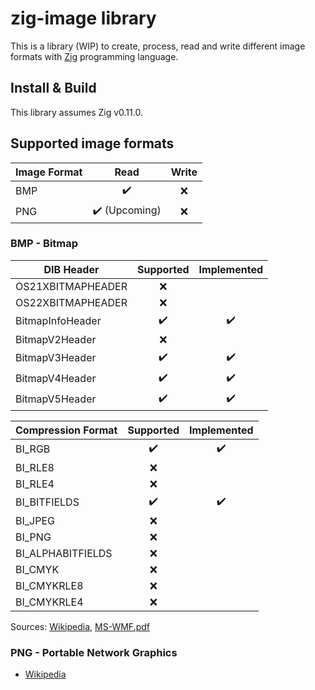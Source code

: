 # zig-image library

This is a library (WIP) to create, process, read and write different image formats with [Zig](https://ziglang.org/) programming language.

## Install & Build

This library assumes Zig v0.11.0.

## Supported image formats

| Image Format  | Read          | Write          |
| ------------- |:-------------:|:--------------:|
| BMP           | ✔️            | ❌             |
| PNG           | ✔️ (Upcoming) | ❌             |

### BMP - Bitmap

| DIB Header        | Supported     | Implemented    |
| ----------------- |:-------------:|:--------------:|
| OS21XBITMAPHEADER | ❌            |                |
| OS22XBITMAPHEADER | ❌            |                |
| BitmapInfoHeader  | ✔️            | ✔️             |
| BitmapV2Header    | ❌            |                |
| BitmapV3Header    | ✔️            | ✔️             |
| BitmapV4Header    | ✔️            | ✔️             |
| BitmapV5Header    | ✔️            | ✔️             |

| Compression Format  | Supported     | Implemented    |
| ------------------- |:-------------:|:--------------:|
| BI_RGB              | ✔️            | ✔️             |
| BI_RLE8             | ❌            |                |
| BI_RLE4             | ❌            |                |
| BI_BITFIELDS        | ✔️            | ✔️             |
| BI_JPEG             | ❌            |                |
| BI_PNG              | ❌            |                |
| BI_ALPHABITFIELDS   | ❌            |                |
| BI_CMYK             | ❌            |                |
| BI_CMYKRLE8         | ❌            |                |
| BI_CMYKRLE4         | ❌            |                |

Sources: [Wikipedia](https://en.wikipedia.org/wiki/BMP_file_format), [MS-WMF.pdf](https://winprotocoldoc.blob.core.windows.net/productionwindowsarchives/MS-WMF/[MS-WMF].pdf#%5B%7B%22num%22%3A195%2C%22gen%22%3A0%7D%2C%7B%22name%22%3A%22XYZ%22%7D%2C69%2C595%2C0%5D)

### PNG - Portable Network Graphics

* [Wikipedia](https://en.wikipedia.org/wiki/PNG)
